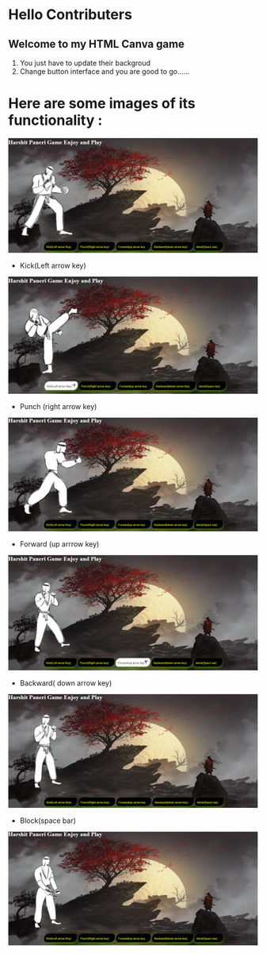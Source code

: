 # Hello Contributers 


## Welcome to my  HTML Canva game 

 1) You just have to  update their backgroud
 2) Change button interface
 and you are good to go......
 
 # Here are some images of its functionality :
 
 <img src="/images/1.png">
 
 * Kick(Left arrow key)
 
 <img src="/images/2.png">
 
 * Punch (right arrow key)
 
 <img src="/images/3.png">
 
 * Forward (up arrrow key)
 
 <img src="/images/4.png">
 
 * Backward( down arrow key)
 
 <img src="/images/5.png">
 
 * Block(space bar)
 
  <img src="/images/6.png">





